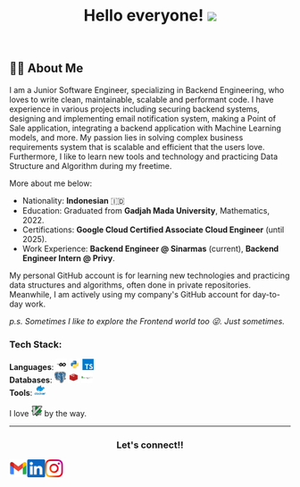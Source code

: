 <h1 align="center"> Hello everyone! <img src="https://media.giphy.com/media/hvRJCLFzcasrR4ia7z/giphy.gif" width="35"></h1>   

<br>

## :sassy_man: About Me
I am a Junior Software Engineer, specializing in Backend Engineering, who loves to write clean, maintainable, scalable and performant code. I have experience in various projects including securing backend systems, designing and implementing email notification system, making a Point of Sale application, integrating a backend application with Machine Learning models, and more. My passion lies in solving complex business requirements system that is scalable and efficient that the users love. Furthermore, I like to learn new tools and technology and practicing Data Structure and Algorithm during my freetime.

More about me below:
- Nationality: **Indonesian** 🇮🇩
- Education: Graduated from **Gadjah Mada University**, Mathematics, 2022.
- Certifications: **Google Cloud Certified Associate Cloud Engineer** (until 2025).
- Work Experience: **Backend Engineer @ Sinarmas** (current), **Backend Engineer Intern @ Privy**.

My personal GitHub account is for learning new technologies and practicing data structures and algorithms, often done in private repositories. Meanwhile, I am actively using my company's GitHub account for day-to-day work.

*p.s. Sometimes I like to explore the Frontend world too 😜. Just sometimes.*

### Tech Stack:
**Languages**:
<code><img height="20" src="https://raw.githubusercontent.com/github/explore/80688e429a7d4ef2fca1e82350fe8e3517d3494d/topics/go/go.png"></code>
<code><img height="20" src="https://raw.githubusercontent.com/github/explore/80688e429a7d4ef2fca1e82350fe8e3517d3494d/topics/python/python.png"></code>
<code><img height="20" src="https://raw.githubusercontent.com/github/explore/80688e429a7d4ef2fca1e82350fe8e3517d3494d/topics/typescript/typescript.png"></code>
<br>
**Databases**:
<code><img height="20" src="https://raw.githubusercontent.com/github/explore/80688e429a7d4ef2fca1e82350fe8e3517d3494d/topics/postgresql/postgresql.png"></code>
<code><img height="20" src="https://raw.githubusercontent.com/github/explore/80688e429a7d4ef2fca1e82350fe8e3517d3494d/topics/redis/redis.png"></code>
<code><img height="20" src="https://raw.githubusercontent.com/github/explore/80688e429a7d4ef2fca1e82350fe8e3517d3494d/topics/mongodb/mongodb.png"></code>
<br>
**Tools**:
<code><img height="20" src="https://raw.githubusercontent.com/github/explore/80688e429a7d4ef2fca1e82350fe8e3517d3494d/topics/docker/docker.png"></code>

I love 
<code><img height="20" src="https://raw.githubusercontent.com/github/explore/80688e429a7d4ef2fca1e82350fe8e3517d3494d/topics/vim/vim.png"></code>
by the way.

----
<h3 align="center" style=""><b>Let's connect!!</b></h3>
<a href="mailto:rifkymanuelsatyana@gmail.com">
    <img height="32" align="left" alt="Mail" src="img/icons/gmail.png" />
</a>
<a href="https://www.linkedin.com/in/rifky-satyana/">
    <img height="32" align="left" alt="LinkedIn" src="img/icons/linkedin.png" />
</a>
<a href="https://www.instagram.com/rms_coal">
    <img height="32" align="left" alt="Instagram" src="img/icons/instagram.png" />
</a>